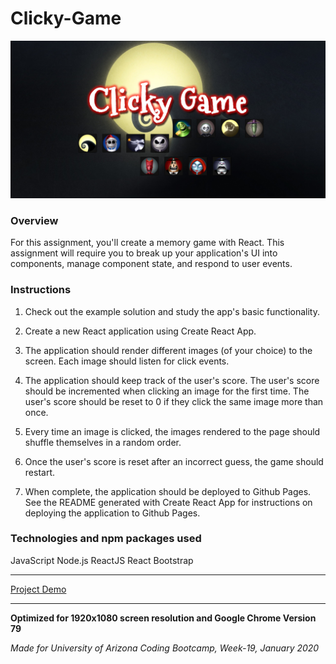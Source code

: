# Clicky-Game

![Banner](public/images/githubtpl.png)

### Overview

For this assignment, you'll create a memory game with React. This assignment will require you to break up your application's UI into components, manage component state, and respond to user events.

### Instructions

1. Check out the example solution and study the app's basic functionality.

2. Create a new React application using Create React App.

3. The application should render different images (of your choice) to the screen. Each image should listen for click events.

4. The application should keep track of the user's score. The user's score should be incremented when clicking an image for the first time. The user's score should be reset to 0 if they click the same image more than once.

5. Every time an image is clicked, the images rendered to the page should shuffle themselves in a random order.

6. Once the user's score is reset after an incorrect guess, the game should restart.

7. When complete, the application should be deployed to Github Pages. See the README generated with Create React App for instructions on deploying the application to Github Pages.

### Technologies and npm packages used

JavaScript
Node.js
ReactJS
React Bootstrap

---

[Project Demo](https://malinkamell.github.io/clicky-game/)

---

**Optimized for 1920x1080 screen resolution and Google Chrome Version 79**

_Made for University of Arizona Coding Bootcamp, Week-19, January 2020_

